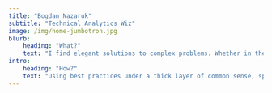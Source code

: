 ```yaml
---
title: "Bogdan Nazaruk"
subtitle: "Technical Analytics Wiz"
image: /img/home-jumbotron.jpg
blurb:
    heading: "What?"
    text: "I find elegant solutions to complex problems. Whether in the realm of analytics tracking and reporting or in the realm of team leading, documentation and setting up proper business processes."
intro:
    heading: "How?"
    text: "Using best practices under a thick layer of common sense, sprinkled with generous professional communities support such as Measure, Liberta IRC or Stack Overflow"
---
```

